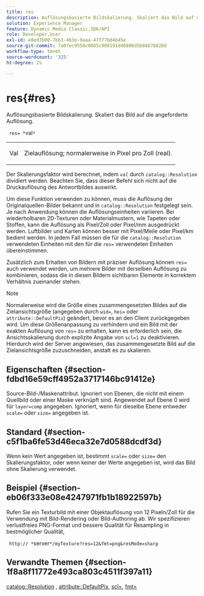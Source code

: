 ```yaml
---
title: res
description: Auflösungsbasierte Bildskalierung. Skaliert das Bild auf die angeforderte Auflösung.
solution: Experience Manager
feature: Dynamic Media Classic,SDK/API
role: Developer,User
exl-id: e8ed7b00-7bb3-463e-9aaa-47f77bd4b45e
source-git-commit: 7a07ec9550c0685c908191dd6806d5b84678820d
workflow-type: tm+mt
source-wordcount: '325'
ht-degree: 1%

---
```


# res{#res}

Auflösungsbasierte Bildskalierung. Skaliert das Bild auf die angeforderte Auflösung.

` res= *`val`*`

<table id="simpletable_E69F3709266749C4A165C90FF18FF5AA"> 
 <tr class="strow"> 
  <td class="stentry"> <p> <span class="varname"> Val </span> </p> </td> 
  <td class="stentry"> <p>Zielauflösung; normalerweise in Pixel pro Zoll (real). </p> </td> 
 </tr> 
</table>

Der Skalierungsfaktor wird berechnet, indem *`val`* durch `catalog::Resolution` dividiert werden. Beachten Sie, dass dieser Befehl sich nicht auf die Druckauflösung des Antwortbildes auswirkt.

Um diese Funktion verwenden zu können, muss die Auflösung der Originalquellen-Bilder bekannt und in `catalog::Resolution` festgelegt sein. Je nach Anwendung können die Auflösungseinheiten variieren. Bei wiederholbaren 2D-Texturen oder Materialmustern, wie Tapeten oder Stoffen, kann die Auflösung als Pixel/Zoll oder Pixel/mm ausgedrückt werden. Luftbilder und Karten können besser mit Pixel/Meile oder Pixel/km bedient werden. In jedem Fall müssen die für die `catalog::Resolution` verwendeten Einheiten mit den für die `res=` verwendeten Einheiten übereinstimmen.

Zusätzlich zum Erhalten von Bildern mit präziser Auflösung können `res=` auch verwendet werden, um mehrere Bilder mit derselben Auflösung zu kombinieren, sodass die in diesen Bildern sichtbaren Elemente in korrektem Verhältnis zueinander stehen.

>[!NOTE]
>
>Normalerweise wird die Größe eines zusammengesetzten Bildes auf die Zielansichtsgröße (angegeben durch `wid=`, `hei=` oder `attribute::DefaultPix`) geändert, bevor es an den Client zurückgegeben wird. Um diese Größenanpassung zu verhindern und ein Bild mit der exakten Auflösung von `res=` zu erhalten, kann es erforderlich sein, die Ansichtsskalierung durch explizite Angabe von `scl=1` zu deaktivieren. Hierdurch wird der Server angewiesen, das zusammengesetzte Bild auf die Zielansichtsgröße zuzuschneiden, anstatt es zu skalieren.

## Eigenschaften {#section-fdbd16e59cff4952a3717146bc91412e}

Source-Bild-/Maskenattribut. Ignoriert von Ebenen, die nicht mit einem Quellbild oder einer Maske verknüpft sind. Angewendet auf Ebene 0 wird für `layer=comp` angegeben. Ignoriert, wenn für dieselbe Ebene entweder `scale=` oder `size=` angegeben ist.

## Standard {#section-c5f1ba6fe53d46eca32e7d0588dcdf3d}

Wenn kein Wert angegeben ist, bestimmt `scale=` oder `size=` den Skalierungsfaktor, oder wenn keiner der Werte angegeben ist, wird das Bild ohne Skalierung verwendet.

## Beispiel {#section-eb06f333e08e4247971fb1b18922597b}

Rufen Sie ein Texturbild mit einer Objektauflösung von 12 Pixeln/Zoll für die Verwendung mit Bild-Rendering oder Bild-Authoring ab. Wir spezifizieren verlustfreies PNG-Format und bessere Qualität für Resampling in bestmöglicher Qualität,

` http:// *`server`*/myTexture?res=12&fmt=png&resMode=sharp`

## Verwandte Themen {#section-1f8a8f11772e493ca803c4511f397a11}

[catalog::Resolution](../../../../../is-api/image-catalog/image-serving-api-ref/c-image-catalog-reference/c-image-svg-data-reference/c-image-data-reference/r-resolution-cat.md#reference-de489f5f36b64bd0831749546f8728e1) , [attribute::DefaultPix](../../../../../is-api/image-catalog/image-serving-api-ref/c-image-catalog-reference/c-attributes-reference/r-defaultpix.md#reference-996b2c22b30f4fd9b970c84063306df1), [scl=](../../../../../is-api/http-ref/image-serving-api-ref/c-http-protocol-reference/c-command-reference/r-scl.md#reference-b2a74e493d0d407e98fe350551ba3fcc), [fmt=](../../../../../is-api/http-ref/image-serving-api-ref/c-http-protocol-reference/c-command-reference/r-is-http-fmt.md#reference-cdf10043423b45ba9fe15157fb3ae37a)

